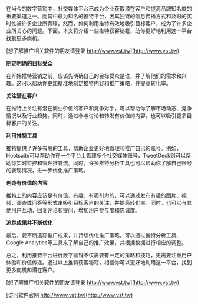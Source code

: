 在当今的数字营销中，社交媒体平台已成为企业获取潜在客户和提高品牌知名度的重要渠道之一。而其中最为知名的推特平台，因其独特的信息传播方式和及时的实时性被许多企业所青睐。然而，如何利用推特有效地吸引目标客户，成为了许多企业所关心的问题。下面，本文将介绍一些推特获客秘籍，助你更好地利用这一平台找到更多商机。

[想了解推广相关软件的朋友请登录 http://www.vst.tw](http://www.vst.tw)

**制定明确的目标受众**

在开始推特营销之前，应该先明确自己的目标受众是谁，并了解他们的需求和兴趣。这可以帮助你更加精准地制定推特内容和推广策略，并提高转化率。

**关注潜在客户**

在推特上关注有潜在商业价值的客户和竞争对手，可以帮助你了解市场动态、竞争情况以及行业趋势。同时，通过参与讨论和转发有价值的内容，也可以吸引更多目标客户的关注。

**利用推特工具**

推特提供了许多有用的工具，帮助企业更好地管理和推广自己的账号。例如，Hootsuite可以帮助你在一个平台上管理多个社交媒体账号，TweetDeck则可以帮助你实时监控和管理推特流。同时，许多推特分析工具也可以帮助你了解自己账号的表现情况，进一步优化推广策略。

**创造有价值的内容**

推特上的内容应该是有价值、有趣、有吸引力的。可以通过发布有趣的图片、视频、调查或问答等形式来吸引目标客户的关注，并提高转化率。同时，也可以与其他用户互动，回复评论和提问，增加用户参与度和忠诚度。

**追踪成果并不断优化**

最后，要不断追踪推广成果，并持续优化推广策略。可以通过推特分析工具、Google Analytics等工具来了解自己的推广效果，并根据数据进行相应的调整。

总之，利用推特平台进行数字营销不仅需要有一定的策略和技巧，更需要注重用户体验和价值传递。通过以上推特获客秘籍，相信你可以更好地利用这一平台，找到更多商机和潜在客户。

[想了解推广相关软件的朋友请登录 http://www.vst.tw](http://www.vst.tw)


[访问软件官网 http://www.vst.tw](http://www.vst.tw)
